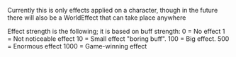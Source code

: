 Currently this is only effects applied on a character, though in the future there will also be a WorldEffect that can take place anywhere

Effect strength is the following; it is based on buff strength:
0 = No effect
1 = Not noticeable effect
10 = Small effect "boring buff".
100 = Big effect.
500 = Enormous effect
1000 = Game-winning effect